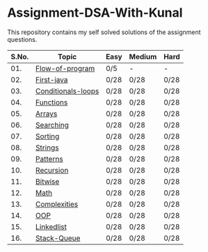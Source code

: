 # Assignment-DSA-With-Kunal
This repository contains my self solved solutions of the assignment questions.

| S.No. | Topic | Easy | Medium | Hard |
|---|--------------|-----|-----|-----|
|01. | [Flow-of-program](/01-flow-of-program) | 0/5 | -| - |
|02. | [First-java](/02-first-java) | 0/28 | 0/28 | 0/28 |
|03. | [Conditionals-loops](/03-conditionals-loops) | 0/28 | 0/28 | 0/28 |
|04. | [Functions](/04-functions) | 0/28 | 0/28 | 0/28 |
|05. | [Arrays](/05-arrays) | 0/28 | 0/28 | 0/28 |
|06. | [Searching](/06-searching) | 0/28 | 0/28 | 0/28 |
|07. | [Sorting](/07-sorting) | 0/28 | 0/28 | 0/28 |
|08. | [Strings](/08-strings) | 0/28 | 0/28 | 0/28 |
|09. | [Patterns](/09-patterns) | 0/28 | 0/28 | 0/28 |
|10. | [Recursion](/10-recursion) | 0/28 | 0/28 | 0/28 |
|11. | [Bitwise](/11-bitwise) | 0/28 | 0/28 | 0/28 |
|12. | [Math](/12-math) | 0/28 | 0/28 | 0/28 |
|13. | [Complexities](/13-complexities) | 0/28 | 0/28 | 0/28 |
|14. | [OOP](/14-oop) | 0/28 | 0/28 | 0/28 |
|15. | [Linkedlist](/15-linkedlist) | 0/28 | 0/28 | 0/28 |
|16. | [Stack-Queue](/16-stack-queue) | 0/28 | 0/28 | 0/28 |



